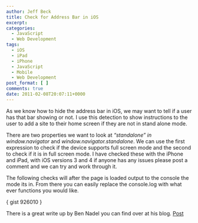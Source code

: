```yaml
---
author: Jeff Beck
title: Check for Address Bar in iOS
excerpt:
categories:
  - JavaScript
  - Web Development
tags:
  - iOS
  - iPad
  - iPhone
  - JavaScript
  - Mobile
  - Web Development
post_format: [ ]
comments: true
date: 2011-02-08T20:07:11+0000
---
```

As we know how to hide the address bar in iOS, we may want to tell if a user has that bar showing or not. I use this detection to show instructions to the user to add a site to their home screen if they are not in stand alone mode.

There are two properties we want to look at *“standalone” in window.navigator* and *window.navigator.standalone*. We can use the first expression to check if the device supports full screen mode and the second to check if it is in full screen mode. I have checked these with the iPhone and iPad, with iOS versions 3 and 4 if anyone has any issues please post a comment and we can try and work through it.

The following checks will after the page is loaded output to the console the mode its in. From there you can easily replace the console.log with what ever functions you would like.

{ gist 926010 }

There is a great write up by Ben Nadel you can find over at his blog. [Post][1]


 [1]: http://www.bennadel.com/blog/1950-Detecting-iPhone-s-App-Mode-Full-Screen-Mode-For-Web-Applications.htm

